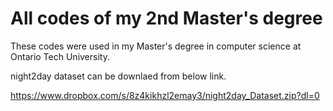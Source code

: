 # All codes of my 2nd Master's degree
These codes were used in my Master's degree in computer science at Ontario Tech University.

night2day dataset can be downlaed from below link.

https://www.dropbox.com/s/8z4kikhzl2emay3/night2day_Dataset.zip?dl=0

